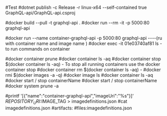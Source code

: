 #Test
#dotnet publish -c Release -r  linux-x64  --self-contained true GraphQL-api/GraphQL-api.csproj

#docker build --pull -t graphql-api .
#docker run --rm -it -p 5000:80 graphql-api

#docker run --name container-graphql-api -p 5000:80 graphql-api   ----(ru with container name and image name )
#docker exec -it 01e03740af81  ls  - to run commands on container

#docker container prune
#docker container ls -aq
#docker container stop $(docker container ls -aq) - To stop all running containers use the docker container stop
#docker container rm $(docker container ls -aq) - 
#docker rmi $(docker images -a -q)
#docker image ls
#docker container ls -aq
#docker start / stop containerName
#docker start / stop containerName
#docker system prune -a



#printf '[{"name":"container-graphql-api","imageUri":"%s"}]' $REPOSITORY_URI:$IMAGE_TAG > imagedefinitions.json
#cat imagedefinitions.json
#artifacts:
#files:imagedefinitions.json